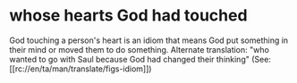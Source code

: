 # whose hearts God had touched

God touching a person's heart is an idiom that means God put something in their mind or moved them to do something. Alternate translation: "who wanted to go with Saul because God had changed their thinking" (See: [[rc://en/ta/man/translate/figs-idiom]])

